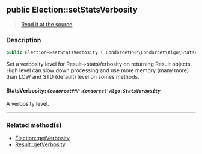 ## public Election::setStatsVerbosity

> [Read it at the source](https://github.com/julien-boudry/Condorcet/blob/master/src/ElectionProcess/ResultsProcess.php#L219)

### Description    

```php
public Election->setStatsVerbosity ( CondorcetPHP\Condorcet\Algo\StatsVerbosity $StatsVerbosity ): void
```

Set a verbosity level for Result->statsVerbosity on returning Result objects. High level can slow down processing and use more memory (many more) than LOW and STD (default) level on somes methods.
    

#### **StatsVerbosity:** *```CondorcetPHP\Condorcet\Algo\StatsVerbosity```*   
A verbosity level.    

---------------------------------------

### Related method(s)      

* [Election::getVerbosity](/Docs/ApiReferences/Election%20Class/public%20Election--getVerbosity.md)    
* [Result::getVerbosity](/Docs/ApiReferences/Result%20Class/public%20Result--getVerbosity.md)    
